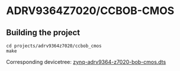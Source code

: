 # ADRV9364Z7020/CCBOB-CMOS

## Building the project

```
cd projects/adrv9364z7020/ccbob_cmos
make
```

Corresponding devicetree: [zynq-adrv9364-z7020-bob-cmos.dts](https://github.com/analogdevicesinc/linux/blob/main/arch/arm/boot/dts/xilinx/zynq-adrv9364-z7020-bob-cmos.dts)